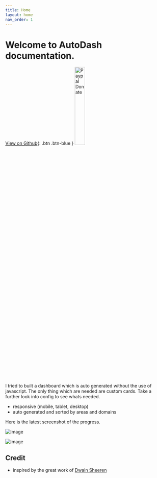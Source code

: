 ```yaml
---
title: Home
layout: home
nav_order: 1
---
```


# Welcome to AutoDash documentation. 

[View on Github](https://github.com/xBourner/auto-dash){: .btn .btn-blue }
<a href="https://www.paypal.com/donate/?hosted_button_id=CQ8QP9QQ3JU9Y" target="_blank"><img src="https://raw.githubusercontent.com/stefan-niedermann/paypal-donate-button/master/paypal-donate-button.png" alt="Paypal Donate" style="width: 25% !important;"></a>

I tried to built a dashboard which is auto generated without the use of javascript.
The only thing which are needed are custom cards. Take a further look into config to see whats needed.

- responsive (mobile, tablet, desktop)
- auto generated and sorted by areas and domains


Here is the latest screenshot of the progress.

![image](https://github.com/xBourner/auto-dash/assets/64064679/ebfd9222-07fc-43db-bff6-0101f1661871)

![image](https://github.com/xBourner/auto-dash/assets/64064679/dbc8c671-1e97-40b7-88b0-03c208216367)



## Credit

- inspired by the great work of [Dwain Sheeren](https://github.com/dwainscheeren/dwains-lovelace-dashboard)




